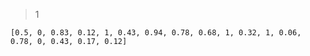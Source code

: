 > 1 

    [0.5, 0, 0.83, 0.12, 1, 0.43, 0.94, 0.78, 0.68, 1, 0.32, 1, 0.06, 0.78, 0, 0.43, 0.17, 0.12]